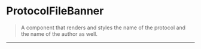 # ProtocolFileBanner

> A component that renders and styles the name of the protocol and the name of the author as well.

---
